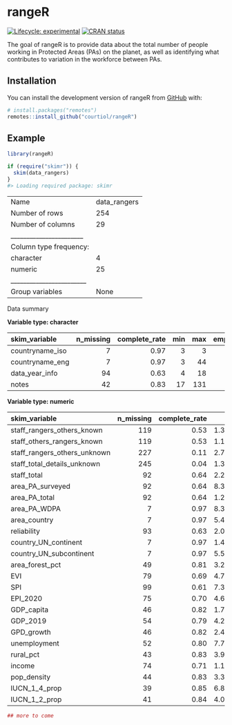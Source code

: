 
<!-- README.md is generated from README.Rmd. Please edit that file -->

# rangeR

<!-- badges: start -->

[![Lifecycle:
experimental](https://img.shields.io/badge/lifecycle-experimental-orange.svg)](https://lifecycle.r-lib.org/articles/stages.html#experimental)
[![CRAN
status](https://www.r-pkg.org/badges/version/rangeR)](https://CRAN.R-project.org/package=rangeR)
<!-- badges: end -->

The goal of rangeR is to provide data about the total number of people
working in Protected Areas (PAs) on the planet, as well as identifying
what contributes to variation in the workforce between PAs.

## Installation

You can install the development version of rangeR from
[GitHub](https://github.com/) with:

``` r
# install.packages("remotes")
remotes::install_github("courtiol/rangeR")
```

## Example

``` r
library(rangeR)

if (require("skimr")) {
  skim(data_rangers)
}
#> Loading required package: skimr
```

|                                                  |               |
|:-------------------------------------------------|:--------------|
| Name                                             | data\_rangers |
| Number of rows                                   | 254           |
| Number of columns                                | 29            |
| \_\_\_\_\_\_\_\_\_\_\_\_\_\_\_\_\_\_\_\_\_\_\_   |               |
| Column type frequency:                           |               |
| character                                        | 4             |
| numeric                                          | 25            |
| \_\_\_\_\_\_\_\_\_\_\_\_\_\_\_\_\_\_\_\_\_\_\_\_ |               |
| Group variables                                  | None          |

Data summary

**Variable type: character**

| skim\_variable   | n\_missing | complete\_rate | min | max | empty | n\_unique | whitespace |
|:-----------------|-----------:|---------------:|----:|----:|------:|----------:|-----------:|
| countryname\_iso |          7 |           0.97 |   3 |   3 |     0 |       246 |          0 |
| countryname\_eng |          7 |           0.97 |   3 |  44 |     0 |       247 |          0 |
| data\_year\_info |         94 |           0.63 |   4 |  18 |     0 |        21 |          0 |
| notes            |         42 |           0.83 |  17 | 131 |     0 |        70 |          0 |

**Variable type: numeric**

| skim\_variable                  | n\_missing | complete\_rate |         mean |           sd |          p0 |         p25 |          p50 |          p75 |         p100 | hist  |
|:--------------------------------|-----------:|---------------:|-------------:|-------------:|------------:|------------:|-------------:|-------------:|-------------:|:------|
| staff\_rangers\_others\_known   |        119 |           0.53 | 1.399050e+03 | 4.407870e+03 |        0.00 | 8.10000e+01 | 2.990000e+02 | 8.690000e+02 | 4.236200e+04 | ▇▁▁▁▁ |
| staff\_others\_rangers\_known   |        119 |           0.53 | 1.181600e+03 | 3.942420e+03 |        0.00 | 4.20000e+01 | 1.670000e+02 | 5.835000e+02 | 3.200000e+04 | ▇▁▁▁▁ |
| staff\_rangers\_others\_unknown |        227 |           0.11 | 2.781900e+02 | 3.715300e+02 |        0.00 | 0.00000e+00 | 1.500000e+02 | 3.845000e+02 | 1.408000e+03 | ▇▁▁▁▁ |
| staff\_total\_details\_unknown  |        245 |           0.04 | 1.314220e+03 | 1.829030e+03 |       20.00 | 6.70000e+01 | 2.590000e+02 | 2.325000e+03 | 4.797000e+03 | ▇▁▁▁▁ |
| staff\_total                    |         92 |           0.64 | 2.269920e+03 | 6.755430e+03 |        3.00 | 1.63250e+02 | 4.415000e+02 | 1.310000e+03 | 5.278000e+04 | ▇▁▁▁▁ |
| area\_PA\_surveyed              |         92 |           0.64 | 8.392648e+04 | 2.139454e+05 |       10.00 | 3.96682e+03 | 1.555450e+04 | 5.724825e+04 | 1.461913e+06 | ▇▁▁▁▁ |
| area\_PA\_total                 |         92 |           0.64 | 1.238011e+05 | 3.282236e+05 |       10.00 | 6.46725e+03 | 2.374750e+04 | 9.567400e+04 | 2.582478e+06 | ▇▁▁▁▁ |
| area\_PA\_WDPA                  |          7 |           0.97 | 8.395362e+04 | 2.722548e+05 |        0.00 | 2.34500e+02 | 7.215000e+03 | 4.638550e+04 | 2.582478e+06 | ▇▁▁▁▁ |
| area\_country                   |          7 |           0.97 | 5.440917e+05 | 1.703338e+06 |        0.00 | 1.30050e+03 | 6.450200e+04 | 3.658385e+05 | 1.687484e+07 | ▇▁▁▁▁ |
| reliability                     |         93 |           0.63 | 2.017000e+01 | 3.280000e+00 |       10.00 | 1.80000e+01 | 2.000000e+01 | 2.300000e+01 | 2.500000e+01 | ▁▃▇▇▇ |
| country\_UN\_continent          |          7 |           0.97 | 1.493200e+02 | 1.530100e+02 |        2.00 | 9.00000e+00 | 1.420000e+02 | 1.500000e+02 | 4.190000e+02 | ▇▇▁▁▅ |
| country\_UN\_subcontinent       |          7 |           0.97 | 5.555000e+01 | 5.375000e+01 |        5.00 | 1.40000e+01 | 3.000000e+01 | 6.100000e+01 | 1.550000e+02 | ▇▂▁▁▃ |
| area\_forest\_pct               |         49 |           0.81 | 3.235000e+01 | 2.379000e+01 |        0.00 | 1.11800e+01 | 3.270000e+01 | 4.838000e+01 | 9.826000e+01 | ▇▆▅▂▁ |
| EVI                             |         79 |           0.69 | 4.748000e+01 | 1.198000e+01 |       23.60 | 3.90000e+01 | 4.570000e+01 | 5.455000e+01 | 7.640000e+01 | ▂▇▆▃▂ |
| SPI                             |         99 |           0.61 | 7.324000e+01 | 2.606000e+01 |        0.00 | 5.93500e+01 | 8.100000e+01 | 9.375000e+01 | 1.000000e+02 | ▁▁▂▃▇ |
| EPI\_2020                       |         75 |           0.70 | 4.653000e+01 | 1.545000e+01 |       22.60 | 3.44000e+01 | 4.400000e+01 | 5.500000e+01 | 8.250000e+01 | ▆▇▅▂▃ |
| GDP\_capita                     |         46 |           0.82 | 1.776544e+04 | 2.626768e+04 |      126.92 | 2.27209e+03 | 7.190030e+03 | 2.311128e+04 | 1.858290e+05 | ▇▁▁▁▁ |
| GDP\_2019                       |         54 |           0.79 | 4.284617e+11 | 1.902014e+12 | 47271463.33 | 5.56417e+09 | 2.605902e+10 | 2.076599e+11 | 2.137440e+13 | ▇▁▁▁▁ |
| GPD\_growth                     |         46 |           0.82 | 2.470000e+00 | 3.320000e+00 |      -19.61 | 1.12000e+00 | 2.400000e+00 | 4.430000e+00 | 9.760000e+00 | ▁▁▁▇▅ |
| unemployment                    |         52 |           0.80 | 7.750000e+00 | 5.670000e+00 |        0.11 | 3.69000e+00 | 6.080000e+00 | 1.029000e+01 | 2.867000e+01 | ▇▅▂▁▁ |
| rural\_pct                      |         43 |           0.83 | 3.911000e+01 | 2.373000e+01 |        0.00 | 1.94800e+01 | 3.810000e+01 | 5.763000e+01 | 8.675000e+01 | ▇▇▇▆▅ |
| income                          |         74 |           0.71 | 1.121783e+04 | 1.507081e+04 |      205.60 | 1.46697e+03 | 4.461110e+03 | 1.354048e+04 | 6.601907e+04 | ▇▁▁▁▁ |
| pop\_density                    |         44 |           0.83 | 3.393200e+02 | 1.515500e+03 |        0.14 | 3.73700e+01 | 9.118000e+01 | 2.195700e+02 | 1.919600e+04 | ▇▁▁▁▁ |
| IUCN\_1\_4\_prop                |         39 |           0.85 | 6.800000e-01 | 3.600000e-01 |        0.00 | 4.10000e-01 | 8.500000e-01 | 1.000000e+00 | 1.000000e+00 | ▃▁▂▂▇ |
| IUCN\_1\_2\_prop                |         41 |           0.84 | 4.000000e-01 | 3.700000e-01 |        0.00 | 2.00000e-02 | 3.300000e-01 | 7.400000e-01 | 1.000000e+00 | ▇▃▂▂▅ |

``` r
## more to come
```
